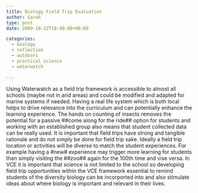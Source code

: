 ```yaml
---
title: Biology Field Trip Evaluation
author: Sarah
type: post
date: 2009-10-22T18:40:00+00:00

categories:
  - biology
  - reflection
  - outdoors
  - practical science
  - waterwatch

---
```

Using Waterwatch as a field trip framework is accessible to almost all schools (maybe not in arid areas) and could be modified and adapted for marine systems if needed. Having a real life system which is both local helps to drive relevance into the curriculum and can potentially enhance the learning experience. The hands on counting of insects removes the potential for a passive ##come along for the ride## option for students and working with an established group also means that student collected data can be really used. It is important that field trips have strong and tangible rationale and do not simply be done for field trip sake. Ideally a field trip location or activities will be diverse to match the student experiences. For example having a #new# experience may trigger more learning for students than simply visiting the ##zoo## again for the 100th time and vise versa. In VCE it is important that science is not limited to the school so developing field trip opportunities within the VCE framework essential to remind students of the diversity biology can be incorported into and also stimulate ideas about where biology is important and relevant in their lives.